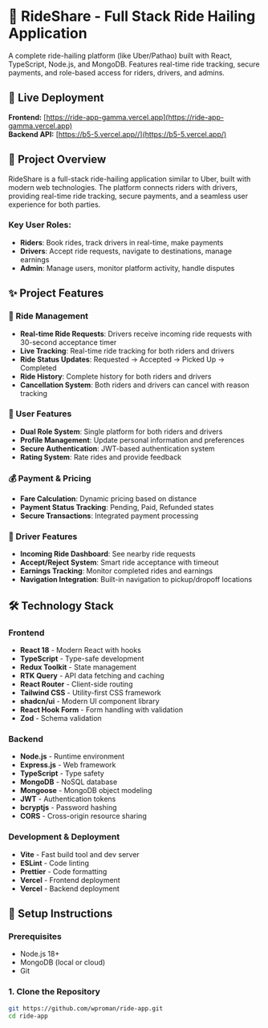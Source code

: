 # 🚖 RideShare - Full Stack Ride Hailing Application

A complete ride-hailing platform (like Uber/Pathao) built with React, TypeScript, Node.js, and MongoDB. Features real-time ride tracking, secure payments, and role-based access for riders, drivers, and admins.

## 🚀 Live Deployment
**Frontend:** [https://ride-app-gamma.vercel.app](https://ride-app-gamma.vercel.app)  
**Backend API:** [https://b5-5.vercel.app//](https://b5-5.vercel.app/)

## 📖 Project Overview
RideShare is a full-stack ride-hailing application similar to Uber, built with modern web technologies. The platform connects riders with drivers, providing real-time ride tracking, secure payments, and a seamless user experience for both parties.

### Key User Roles:
- **Riders**: Book rides, track drivers in real-time, make payments
- **Drivers**: Accept ride requests, navigate to destinations, manage earnings
- **Admin**: Manage users, monitor platform activity, handle disputes

## ✨ Project Features

### 🚗 Ride Management
- **Real-time Ride Requests**: Drivers receive incoming ride requests with 30-second acceptance timer
- **Live Tracking**: Real-time ride tracking for both riders and drivers
- **Ride Status Updates**: Requested → Accepted → Picked Up → Completed
- **Ride History**: Complete history for both riders and drivers
- **Cancellation System**: Both riders and drivers can cancel with reason tracking

### 👤 User Features
- **Dual Role System**: Single platform for both riders and drivers
- **Profile Management**: Update personal information and preferences
- **Secure Authentication**: JWT-based authentication system
- **Rating System**: Rate rides and provide feedback

### 💰 Payment & Pricing
- **Fare Calculation**: Dynamic pricing based on distance
- **Payment Status Tracking**: Pending, Paid, Refunded states
- **Secure Transactions**: Integrated payment processing

### 🎯 Driver Features
- **Incoming Ride Dashboard**: See nearby ride requests
- **Accept/Reject System**: Smart ride acceptance with timeout
- **Earnings Tracking**: Monitor completed rides and earnings
- **Navigation Integration**: Built-in navigation to pickup/dropoff locations

## 🛠 Technology Stack

### Frontend
- **React 18** - Modern React with hooks
- **TypeScript** - Type-safe development
- **Redux Toolkit** - State management
- **RTK Query** - API data fetching and caching
- **React Router** - Client-side routing
- **Tailwind CSS** - Utility-first CSS framework
- **shadcn/ui** - Modern UI component library
- **React Hook Form** - Form handling with validation
- **Zod** - Schema validation

### Backend
- **Node.js** - Runtime environment
- **Express.js** - Web framework
- **TypeScript** - Type safety
- **MongoDB** - NoSQL database
- **Mongoose** - MongoDB object modeling
- **JWT** - Authentication tokens
- **bcryptjs** - Password hashing
- **CORS** - Cross-origin resource sharing

### Development & Deployment
- **Vite** - Fast build tool and dev server
- **ESLint** - Code linting
- **Prettier** - Code formatting
- **Vercel** - Frontend deployment
- **Vercel** - Backend deployment

## 🚀 Setup Instructions

### Prerequisites
- Node.js 18+ 
- MongoDB (local or cloud)
- Git

### 1. Clone the Repository
```bash
git https://github.com/wproman/ride-app.git
cd ride-app